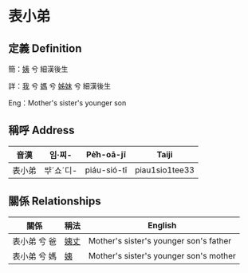 # 表小弟
## 定義 Definition
簡：[姨](member15.md) 兮 細漢後生

詳：[我](member1.md) 兮 [媽](member3.md) 兮 [姊妹](member15.md) 兮 細漢後生

Eng：Mother's sister's younger son

## 稱呼 Address

音漢 | 임·찌- | Pe̍͘h-oā-jī | Taiji
--- | --- | --- | --- 
表小弟 | ᄇᆤˊ쇼ˊ디- | piáu-sió-tī | piau1sio1tee33 


## 關係 Relationships

關係 | 稱法 | English
--- | --- | --- 
表小弟 兮 爸 | [姨丈](member46.md) | Mother's sister's younger son's father
表小弟 兮 媽 | [姨](member15.md) | Mother's sister's younger son's mother
